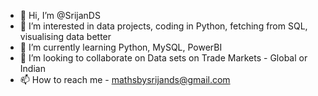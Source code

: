 - 👋 Hi, I’m @SrijanDS
- 👀 I’m interested in data projects, coding in Python, fetching from SQL, visualising data better
- 🌱 I’m currently learning Python, MySQL, PowerBI
- 💞️ I’m looking to collaborate on Data sets on Trade Markets - Global or Indian 
- 📫 How to reach me - mathsbysrijands@gmail.com

<!---
SrijanDS/SrijanDS is a ✨ special ✨ repository because its `README.md` (this file) appears on your GitHub profile.
You can click the Preview link to take a look at your changes.
--->

